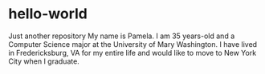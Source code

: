 # hello-world
Just another repository
My name is Pamela. I am 35 years-old and a Computer Science major at the University of Mary Washington.
I have lived in Fredericksburg, VA for my entire life and would like to move to New York City when I graduate.
